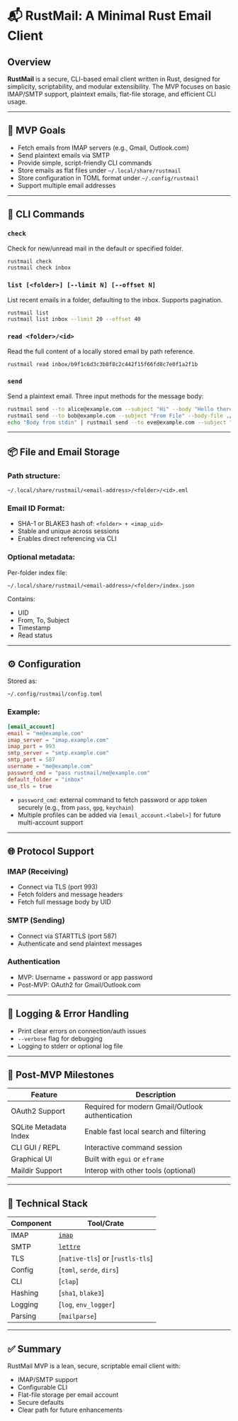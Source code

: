 # 📬 RustMail: A Minimal Rust Email Client

## Overview

**RustMail** is a secure, CLI-based email client written in Rust, designed for simplicity, scriptability, and modular extensibility. The MVP focuses on basic IMAP/SMTP support, plaintext emails, flat-file storage, and efficient CLI usage.

---

## 🎯 MVP Goals

- Fetch emails from IMAP servers (e.g., Gmail, Outlook.com)
- Send plaintext emails via SMTP
- Provide simple, script-friendly CLI commands
- Store emails as flat files under `~/.local/share/rustmail`
- Store configuration in TOML format under `~/.config/rustmail`
- Support multiple email addresses

---

## 🧰 CLI Commands

### `check`
Check for new/unread mail in the default or specified folder.

```bash
rustmail check
rustmail check inbox
```

### `list [<folder>] [--limit N] [--offset N]`
List recent emails in a folder, defaulting to the inbox. Supports pagination.

```bash
rustmail list
rustmail list inbox --limit 20 --offset 40
```

### `read <folder>/<id>`
Read the full content of a locally stored email by path reference.

```bash
rustmail read inbox/b9f1c6d3c3b8f8c2c442f15f66fd8c7e0f1a2f1b
```

### `send`
Send a plaintext email. Three input methods for the message body:

```bash
rustmail send --to alice@example.com --subject "Hi" --body "Hello there!"
rustmail send --to bob@example.com --subject "From File" --body-file ./msg.txt
echo "Body from stdin" | rustmail send --to eve@example.com --subject "Stdin Test"
```

---

## 📦 File and Email Storage

### Path structure:

```
~/.local/share/rustmail/<email-address>/<folder>/<id>.eml
```

### Email ID Format:
- SHA-1 or BLAKE3 hash of: `<folder> + <imap_uid>`
- Stable and unique across sessions
- Enables direct referencing via CLI

### Optional metadata:
Per-folder index file:
```
~/.local/share/rustmail/<email-address>/<folder>/index.json
```
Contains:
- UID
- From, To, Subject
- Timestamp
- Read status

---

## ⚙️ Configuration

Stored as:
```
~/.config/rustmail/config.toml
```

### Example:

```toml
[email_account]
email = "me@example.com"
imap_server = "imap.example.com"
imap_port = 993
smtp_server = "smtp.example.com"
smtp_port = 587
username = "me@example.com"
password_cmd = "pass rustmail/me@example.com"
default_folder = "inbox"
use_tls = true
```

- `password_cmd`: external command to fetch password or app token securely (e.g., from `pass`, `gpg`, `keychain`)
- Multiple profiles can be added via `[email_account.<label>]` for future multi-account support

---

## 🌐 Protocol Support

### IMAP (Receiving)
- Connect via TLS (port 993)
- Fetch folders and message headers
- Fetch full message body by UID

### SMTP (Sending)
- Connect via STARTTLS (port 587)
- Authenticate and send plaintext messages

### Authentication
- MVP: Username + password or app password
- Post-MVP: OAuth2 for Gmail/Outlook.com

---

## 🧪 Logging & Error Handling

- Print clear errors on connection/auth issues
- `--verbose` flag for debugging
- Logging to stderr or optional log file

---

## 📍 Post-MVP Milestones

| Feature | Description |
|--------|-------------|
| OAuth2 Support | Required for modern Gmail/Outlook authentication |
| SQLite Metadata Index | Enable fast local search and filtering |
| CLI GUI / REPL | Interactive command session |
| Graphical UI | Built with `egui` or `eframe` |
| Maildir Support | Interop with other tools (optional) |

---

## 🧱 Technical Stack

| Component | Tool/Crate |
|----------|------------|
| IMAP     | [`imap`](https://crates.io/crates/imap) |
| SMTP     | [`lettre`](https://crates.io/crates/lettre) |
| TLS      | [`native-tls`] or [`rustls-tls`] |
| Config   | [`toml`, `serde`, `dirs`] |
| CLI      | [`clap`] |
| Hashing  | [`sha1`, `blake3`] |
| Logging  | [`log`, `env_logger`] |
| Parsing  | [`mailparse`] |

---

## ✅ Summary

RustMail MVP is a lean, secure, scriptable email client with:
- IMAP/SMTP support
- Configurable CLI
- Flat-file storage per email account
- Secure defaults
- Clear path for future enhancements